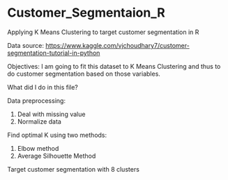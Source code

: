 # Customer_Segmentaion_R
Applying K Means Clustering to target customer segmentation in R

Data source: https://www.kaggle.com/vjchoudhary7/customer-segmentation-tutorial-in-python

Objectives: I am going to fit this dataset to K Means Clustering and thus to do customer segmentation based on those variables.

What did I do in this file?

Data preprocessing:
  1. Deal with missing value
  2. Normalize data

Find optimal K using two methods:
  1. Elbow method
  2. Average Silhouette Method

Target customer segmentation with 8 clusters

